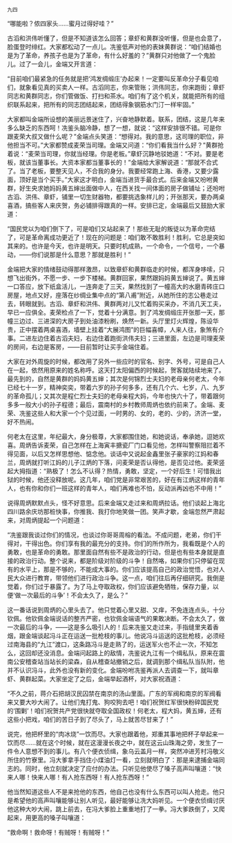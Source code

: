     九四 

   “哪能啦？侬四家头……蜜月过得好哇？”

   古滔和洪伟听懂了，但是不知道该怎么回答；章虾和黄群没听懂，但是也会意了，脸蛋登时绯红。大家都松动了一点儿。冼鉴低声对他的表妹黄群说：“咱们结婚也是为了革命，养孩子也是为了革命，有什么好羞的？”黄群只对他做了一个鬼脸儿。过了一会儿，金端又开言道：

   “目前咱们最紧急的任务就是把‘鸿发绸缎庄’办起来！一定要叫反革命分子看见咱们，就象看见真的买卖人一样。古滔同志，你来管账；洪伟同志，你来跑街；章虾同志和黄群同志，你们管做饭、打扫和茶水。咱们有了这个机关，就能把所有的组织联系起来，把所有的同志团结起来，团结得象钢筋水门汀一样牢固。”

   大家都叫金端所设想的美丽远景迷住了，兴奋地静默着。联系，团结，这是几年来多么缺乏的东西呵！冼鉴头脑冷静，想了一想，就说：“这样安排很不错。可是你跟麦荣大叔又做什么呢？”金端点头笑道：“想得对。我的意思，这司理的职位，非他担当不可。”大家都赞成麦荣当司理。金端又问道：“你们看我当什么好？”黄群抢着说：“麦荣当司理，你就当经理。你是老板。”章虾沉静地驳她道：“不对。要是老板，就该当董事长。大资本家都当董事长的！”金端给大家解说道：“那就不合式了。当了老板，要整天见人，不合我的身分。我要经常跑上海、香港，又要少露面，顶好是当个买手。”大家这才明白，金端当进货手最合式。后来金端又吩咐黄群，好生央求她妈妈黄五婶出面做中人，在西关找一间体面的房子做铺址；还吩咐古滔、洪伟、章虾，铺里一切生财器物，都要挑选象样儿的；开张那天，要办两桌喜酒，搞些客人来庆贺，务必铺排得跟真的一样。安排已定，金端最后又鼓励大家道：

   “国民党以为咱们倒下了，可是咱们又站起来了！那些无耻的叛徒以为革命完结了，可是革命离成功更近了！现在的问题是：咱们敢不敢胜利！胜利，它总是突如其来的。也许是今天，也许是明天。只要时机成熟，一个命令，一个信号，一个暴动，——你们说那是什么意思？那就是胜利！”

   金端把大家的情绪鼓动得那样激昂，以致章虾和黄群临走的时候，都浑身哆嗦，只想飞出街外，不愿一步、一步下楼梯。黄群回家，果然跟妈妈黄五婶说了。黄五婶一口答应，放下纸盒活儿，一连奔走了三天，果然找到了一幢高大的水磨青砖庄口房屋，地点又好，座落在纱绸业集中点的“第八甫”附近，从她所住的志公巷走过去，转眼就到。古滔、章虾和洪伟、黄群两对儿又忙着购买采办，不消几天工夫，早已一应俱全。麦荣检点了一下，觉着十分满意。到了鸿发绸缎庄开张那一天，那幢三边过、三进深的大房子到处油漆粉刷，焕然一新。头厅里灯火辉煌，陈设华贵，正中摆着两桌喜酒，墙壁上挂着“大展鸿图”的巨幅喜幛，人来人往，象煞有介事。二进左边住着古滔夫妇，右边住着跑街洪伟夫妇；三进里面，左边是司理麦荣的房间，右边是客房，——目前暂时让买手金端住着。

   大家在对外周旋的时候，都改用了另外一些应时的官名、别字、外号，可是自己人在一起，依然用原来的姓名称呼。这天打太阳偏西的时候起，贺客就陆续地来了。最先到的，自然是黄群的妈妈黄五婶；其次是何锦烈士夫妇的老母亲何老太，今年已经七十一岁，精神奕奕，带着六岁的孙子何多多，还有几个六、七岁，八、九岁的革命孤儿；又其次是程仁烈士夫妇的老母亲程大妈，今年也快六十了，带着跟何多多一般大小的孙子程德；最后，震南村的乡村教师周炳也依约前来了。金端、麦荣、冼鉴这些人和大家一个个见过面，一时男的、女的，老的、少的，济济一堂，好不热闹。

   何老太在这里，年纪最大，身分极尊，大家都围住她，和她说话，奉承她，逗她欢喜。周炳告诉麦荣，自己怎样在上海寅丰搪瓷厂门口看见他，怎样叫警察阻拦着不得见面，以后又怎样思想他、惦念他。谈话中又说起金鑫里张子豪家的江妈和春兰，周炳就打听江妈的儿子江炳的下落，问麦荣是否认得他，是否见过他。麦荣竖起大拇指道：“熟极了！怎么不认得？热情，勇敢，坚定，一个好后生！可惜我出狱的时候，他还没释放呢。这几年，咱们党是非常艰苦的，好在有江炳这样的青年人，也有你和你们一班这样的青年人，咱们再难也不怕，反动派再凶也不中用！”

   说得周炳默默点头，怪不好意思。后来金端又走过来和周炳拉话。他们谈起上海北四川路余庆坊那桩快事，你推我、我打你地笑做一团。笑声才歇，金端忽然严肃起来，对周炳提起一个问题道：

   “冼鉴跟我谈过你们的情况，也谈过你哥哥周榕的看法。不成问题，老弟，你们干得对，干得出色。你们享有我的最充分的支持。你们的所作所为，我看既是个人的勇敢，也是革命的勇敢。那里面自然有些不是政治的行动，但是也有些本身就是直接的政治行动。整个说来，都是阶级对阶级的斗争！自然咯，如果你们只停留在现有的水平上，那是不够的，不能成大事的。你们应该提高自己的政治觉悟，也对人民大众进行教育，带领他们进行政治斗争。这一点，咱们往后再仔细研究。我倒是觉着，你们过于暴露了。为了马上夺取政权，你们应该避免牺牲，保存力量，以便‘做一次最后的斗争’！不会太久了，是么？”

   这一番话说到周炳的心里头去了。他只觉着心里又甜、又痒，不免连连点头，十分钦佩。他钦佩金端说话的整齐严密，也钦佩金端语气的果敢决断。不会太久了，做一次最后的斗争，——这是多么吸引人的！后来冼鉴又走过来，手指缝里夹着香烟，跟金端谈起冯斗正在运送一批枪枝的事儿。他说冯斗运送的这批枪枝，必须经过南海县的“九江”渡口，这条路冯斗是走熟了的，运送军火也不止一次，不知怎么，这回却还没消息。金端问起路上的敌情，冼鉴说九江有一个缉私队，原来在震南公安稽查站当站长的梁森，自从稽查站撤销之后，就调到那个缉私队当队附，他并不认识冯斗，此外也没有新的变化。金端吩咐冼鉴再派人去调查一下，就叫章虾、黄群起菜。大家坐定了之后，金端举起酒杯，对大家祝酒道：

   “不久之前，蒋介石把胡汉民囚禁在南京的汤山里面。广东的军阀和南京的军阀看来又要大吵大闹了。让他们鬼打鬼、狗咬狗去吧！咱们祝贺红军很快粉碎国民党的‘围剿’！咱们祝贺共产党很快就夺取全国政权！何老太，程大妈，黄五婶，还有这些小把戏，咱们的苦日子到了尽头了，马上就苦尽甘来了！”

   说完，他把杯里的“肉冰烧”一饮而尽。大家也跟着他，郑重其事地把杯子举起来一饮而尽……就在这个时候，就在这漫漫长夜之中，就在这云山珠海之旁，发生了一件令人意想不到的事儿。有八个便衣侦缉，象乌云盖月一样，突然冲进芳村冯敬义所住的竹寮里。冯大爹拿手挡住小煤油灯一看，立刻就明白了：那是来逮捕金端同志的。同时，他立刻就决定了应付的办法。只听见他使尽了嗓子高声叫嚷道：“快来人哪！快来人哪！有人抢东西呀！有人抢东西呀！”

   他当然知道这些人不是来抢他的东西，他自己也没有什么东西可以叫人抢走。他只是希望他的高声叫嚷能够让别人听见，最好能够让冼大妈听见。一个便衣侦缉讨厌他这种大吵大闹，跳上前去，在冯大爹脸上重重地打了一拳。冯大爹跌倒了，又爬起来，用更高的嗓子叫嚷道：

   “救命啊！救命呀！有贼呀！有贼呀！”

